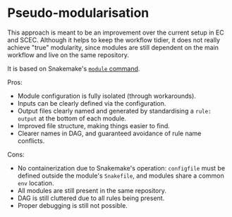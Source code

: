 # Pseudo-modularisation

This approach is meant to be an improvement over the current setup in EC and SCEC. Although it helps to keep the workflow tidier, it does not really achieve "true" modularity, since modules are still dependent on the main workflow and live on the same repository.

It is based on Snakemake's [`module` command](https://snakemake.readthedocs.io/en/stable/snakefiles/modularization.html#modules).

Pros:

- Module configuration is fully isolated (through workarounds).
- Inputs can be clearly defined via the configuration.
- Output files clearly named and generated by standardising a `rule: output` at the bottom of each module.
- Improved file structure, making things easier to find.
- Clearer names in DAG, and guaranteed avoidance of rule name conflicts.

Cons:

- No containerization due to Snakemake's operation: `configfile` must be defined outside the module's `Snakefile`, and modules share a common `env` location.
- All modules are still present in the same repository.
- DAG is still cluttered due to all rules being present.
- Proper debugging is still not possible.
